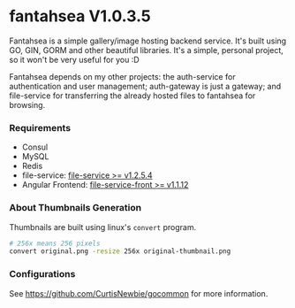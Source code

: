 # fantahsea V1.0.3.5

Fantahsea is a simple gallery/image hosting backend service. It's built using GO, GIN, GORM and other beautiful libraries. It's a simple, personal project, so it won't be very useful for you :D

Fantahsea depends on my other projects: the auth-service for authentication and user management; auth-gateway is just a gateway; and file-service for transferring the already hosted files to fantahsea for browsing.

### Requirements

- Consul
- MySQL
- Redis
- file-service: [file-service >= v1.2.5.4](https://github.com/CurtisNewbie/file-server/tree/v1.2.5.4)
- Angular Frontend: [file-service-front >= v1.1.12](https://github.com/CurtisNewbie/file-service-front/tree/v1.1.12)

### About Thumbnails Generation

Thumbnails are built using linux's `convert` program.

```sh
# 256x means 256 pixels
convert original.png -resize 256x original-thumbnail.png
```

### Configurations

See https://github.com/CurtisNewbie/gocommon for more information.
